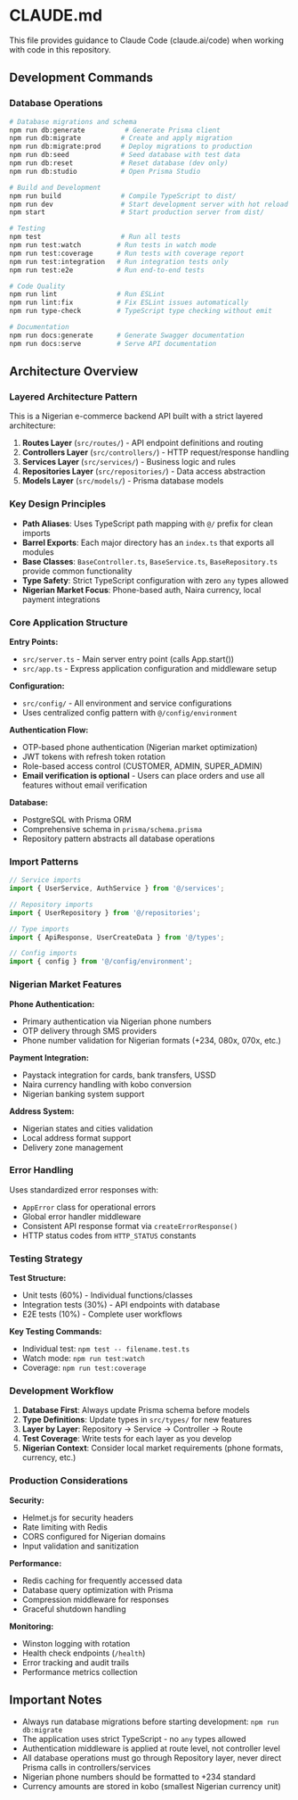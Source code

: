 # CLAUDE.md

This file provides guidance to Claude Code (claude.ai/code) when working with code in this repository.

## Development Commands

### Database Operations
```bash
# Database migrations and schema
npm run db:generate          # Generate Prisma client
npm run db:migrate          # Create and apply migration
npm run db:migrate:prod     # Deploy migrations to production
npm run db:seed             # Seed database with test data
npm run db:reset            # Reset database (dev only)
npm run db:studio           # Open Prisma Studio

# Build and Development
npm run build               # Compile TypeScript to dist/
npm run dev                 # Start development server with hot reload
npm start                   # Start production server from dist/

# Testing
npm test                    # Run all tests
npm run test:watch         # Run tests in watch mode
npm run test:coverage      # Run tests with coverage report
npm run test:integration   # Run integration tests only
npm run test:e2e           # Run end-to-end tests

# Code Quality
npm run lint               # Run ESLint
npm run lint:fix           # Fix ESLint issues automatically  
npm run type-check         # TypeScript type checking without emit

# Documentation
npm run docs:generate      # Generate Swagger documentation
npm run docs:serve         # Serve API documentation
```

## Architecture Overview

### Layered Architecture Pattern
This is a Nigerian e-commerce backend API built with a strict layered architecture:

1. **Routes Layer** (`src/routes/`) - API endpoint definitions and routing
2. **Controllers Layer** (`src/controllers/`) - HTTP request/response handling  
3. **Services Layer** (`src/services/`) - Business logic and rules
4. **Repositories Layer** (`src/repositories/`) - Data access abstraction
5. **Models Layer** (`src/models/`) - Prisma database models

### Key Design Principles

- **Path Aliases**: Uses TypeScript path mapping with `@/` prefix for clean imports
- **Barrel Exports**: Each major directory has an `index.ts` that exports all modules
- **Base Classes**: `BaseController.ts`, `BaseService.ts`, `BaseRepository.ts` provide common functionality
- **Type Safety**: Strict TypeScript configuration with zero `any` types allowed
- **Nigerian Market Focus**: Phone-based auth, Naira currency, local payment integrations

### Core Application Structure

**Entry Points:**
- `src/server.ts` - Main server entry point (calls App.start())
- `src/app.ts` - Express application configuration and middleware setup

**Configuration:**
- `src/config/` - All environment and service configurations
- Uses centralized config pattern with `@/config/environment`

**Authentication Flow:**
- OTP-based phone authentication (Nigerian market optimization)
- JWT tokens with refresh token rotation
- Role-based access control (CUSTOMER, ADMIN, SUPER_ADMIN)
- **Email verification is optional** - Users can place orders and use all features without email verification

**Database:**
- PostgreSQL with Prisma ORM
- Comprehensive schema in `prisma/schema.prisma`
- Repository pattern abstracts all database operations

### Import Patterns

```typescript
// Service imports
import { UserService, AuthService } from '@/services';

// Repository imports  
import { UserRepository } from '@/repositories';

// Type imports
import { ApiResponse, UserCreateData } from '@/types';

// Config imports
import { config } from '@/config/environment';
```

### Nigerian Market Features

**Phone Authentication:**
- Primary authentication via Nigerian phone numbers
- OTP delivery through SMS providers
- Phone number validation for Nigerian formats (+234, 080x, 070x, etc.)

**Payment Integration:**
- Paystack integration for cards, bank transfers, USSD
- Naira currency handling with kobo conversion
- Nigerian banking system support

**Address System:**
- Nigerian states and cities validation
- Local address format support
- Delivery zone management

### Error Handling

Uses standardized error responses with:
- `AppError` class for operational errors
- Global error handler middleware
- Consistent API response format via `createErrorResponse()`
- HTTP status codes from `HTTP_STATUS` constants

### Testing Strategy

**Test Structure:**
- Unit tests (60%) - Individual functions/classes
- Integration tests (30%) - API endpoints with database
- E2E tests (10%) - Complete user workflows

**Key Testing Commands:**
- Individual test: `npm test -- filename.test.ts`
- Watch mode: `npm run test:watch` 
- Coverage: `npm run test:coverage`

### Development Workflow

1. **Database First**: Always update Prisma schema before models
2. **Type Definitions**: Update types in `src/types/` for new features
3. **Layer by Layer**: Repository → Service → Controller → Route
4. **Test Coverage**: Write tests for each layer as you develop
5. **Nigerian Context**: Consider local market requirements (phone formats, currency, etc.)

### Production Considerations

**Security:**
- Helmet.js for security headers
- Rate limiting with Redis
- CORS configured for Nigerian domains
- Input validation and sanitization

**Performance:**
- Redis caching for frequently accessed data
- Database query optimization with Prisma
- Compression middleware for responses
- Graceful shutdown handling

**Monitoring:**
- Winston logging with rotation
- Health check endpoints (`/health`)
- Error tracking and audit trails
- Performance metrics collection

## Important Notes

- Always run database migrations before starting development: `npm run db:migrate`
- The application uses strict TypeScript - no `any` types allowed
- Authentication middleware is applied at route level, not controller level
- All database operations must go through Repository layer, never direct Prisma calls in controllers/services
- Nigerian phone numbers should be formatted to +234 standard
- Currency amounts are stored in kobo (smallest Nigerian currency unit)